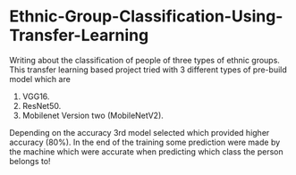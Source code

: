 # Ethnic-Group-Classification-Using-Transfer-Learning
Writing about the classification of people of three types of ethnic groups. This transfer learning based project tried with 3 different types of pre-build model which are 
1. VGG16.
2. ResNet50.
3. Mobilenet Version two (MobileNetV2).

Depending on the accuracy 3rd model selected which provided higher accuracy (80%). In the end of the training some prediction were made by the machine which were accurate when predicting which class the person belongs to!
